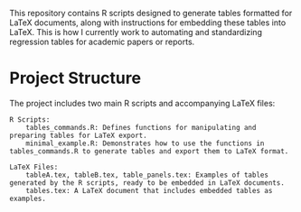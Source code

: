 This repository contains R scripts designed to generate tables formatted for LaTeX documents, along with instructions for embedding these tables into LaTeX. 
This is how I currently work to automating and standardizing regression tables for academic papers or reports.

# Project Structure

The project includes two main R scripts and accompanying LaTeX files:

    R Scripts:
        tables_commands.R: Defines functions for manipulating and preparing tables for LaTeX export.
        minimal_example.R: Demonstrates how to use the functions in tables_commands.R to generate tables and export them to LaTeX format.

    LaTeX Files:
        tableA.tex, tableB.tex, table_panels.tex: Examples of tables generated by the R scripts, ready to be embedded in LaTeX documents.
        tables.tex: A LaTeX document that includes embedded tables as examples.
